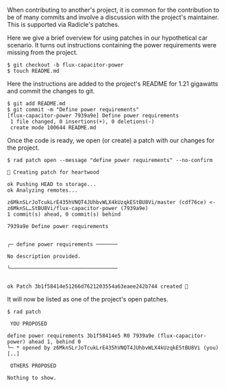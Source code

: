 When contributing to another's project, it is common for the contribution to be
of many commits and involve a discussion with the project's maintainer.  This is supported
via Radicle's patches.

Here we give a brief overview for using patches in our hypothetical car
scenario.  It turns out instructions containing the power requirements were
missing from the project.

```
$ git checkout -b flux-capacitor-power
$ touch README.md
```

Here the instructions are added to the project's README for 1.21 gigawatts and
commit the changes to git.

```
$ git add README.md
$ git commit -m "Define power requirements"
[flux-capacitor-power 7939a9e] Define power requirements
 1 file changed, 0 insertions(+), 0 deletions(-)
 create mode 100644 README.md
```

Once the code is ready, we open (or create) a patch with our changes for the project.

```
$ rad patch open --message "define power requirements" --no-confirm

🌱 Creating patch for heartwood

ok Pushing HEAD to storage...
ok Analyzing remotes...

z6MknSLrJoTcukLrE435hVNQT4JUhbvWLX4kUzqkEStBU8Vi/master (cdf76ce) <- z6MknSL…StBU8Vi/flux-capacitor-power (7939a9e)
1 commit(s) ahead, 0 commit(s) behind

7939a9e Define power requirements


╭─ define power requirements ───────

No description provided.

╰───────────────────────────────────


ok Patch 3b1f58414e51266d7621203554a63eaee242b744 created 🌱
```

It will now be listed as one of the project's open patches.

```
$ rad patch

 YOU PROPOSED

define power requirements 3b1f58414e5 R0 7939a9e (flux-capacitor-power) ahead 1, behind 0
└─ * opened by z6MknSLrJoTcukLrE435hVNQT4JUhbvWLX4kUzqkEStBU8Vi (you) [..]

 OTHERS PROPOSED

Nothing to show.

```
